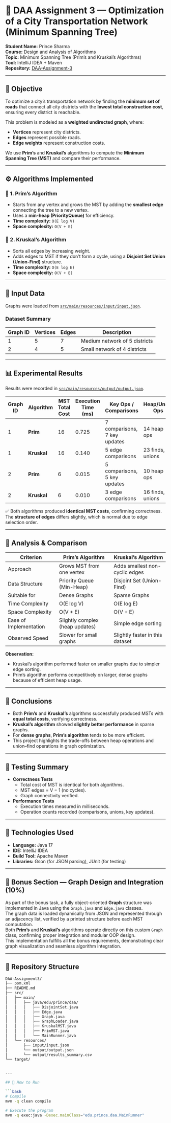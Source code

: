 # 🧮 DAA Assignment 3 — Optimization of a City Transportation Network (Minimum Spanning Tree)

**Student Name:** Prince Sharma  
**Course:** Design and Analysis of Algorithms  
**Topic:** Minimum Spanning Tree (Prim’s and Kruskal’s Algorithms)  
**Tool:** IntelliJ IDEA + Maven  
**Repository:** [DAA-Assignment-3](https://github.com/itsmeprincesharma25/DAA-Assignment-3)

---

## 🎯 Objective

To optimize a city’s transportation network by finding the **minimum set of roads** that connect all city districts with the **lowest total construction cost**, ensuring every district is reachable.

This problem is modeled as a **weighted undirected graph**, where:
- **Vertices** represent city districts.
- **Edges** represent possible roads.
- **Edge weights** represent construction costs.

We use **Prim’s** and **Kruskal’s** algorithms to compute the **Minimum Spanning Tree (MST)** and compare their performance.

---

## ⚙️ Algorithms Implemented

### 🧩 1. Prim’s Algorithm
- Starts from any vertex and grows the MST by adding the **smallest edge** connecting the tree to a new vertex.
- Uses a **min-heap (PriorityQueue)** for efficiency.
- **Time complexity:** `O(E log V)`
- **Space complexity:** `O(V + E)`

### 🧮 2. Kruskal’s Algorithm
- Sorts all edges by increasing weight.
- Adds edges to MST if they don’t form a cycle, using a **Disjoint Set Union (Union-Find)** structure.
- **Time complexity:** `O(E log E)`
- **Space complexity:** `O(V + E)`

---

## 📂 Input Data

Graphs were loaded from [`src/main/resources/input/input.json`](src/main/resources/input/input.json).

### Dataset Summary

| Graph ID | Vertices | Edges | Description |
|-----------|-----------|--------|--------------|
| 1 | 5 | 7 | Medium network of 5 districts |
| 2 | 4 | 5 | Small network of 4 districts |

---

## 📊 Experimental Results

Results were recorded in [`src/main/resources/output/output.json`](src/main/resources/output/output.json).

| Graph ID | Algorithm | MST Total Cost | Execution Time (ms) | Key Ops / Comparisons | Heap/Union Ops |
|-----------|------------|----------------|----------------------|------------------------|----------------|
| 1 | **Prim** | 16 | 0.725 | 7 comparisons, 7 key updates | 14 heap ops |
| 1 | **Kruskal** | 16 | 0.140 | 5 edge comparisons | 23 finds, 4 unions |
| 2 | **Prim** | 6 | 0.015 | 5 comparisons, 5 key updates | 10 heap ops |
| 2 | **Kruskal** | 6 | 0.010 | 3 edge comparisons | 16 finds, 3 unions |

✅ Both algorithms produced **identical MST costs**, confirming correctness.  
The **structure of edges** differs slightly, which is normal due to edge selection order.

---

## 🧠 Analysis & Comparison

| Criterion | **Prim’s Algorithm** | **Kruskal’s Algorithm** |
|------------|----------------------|--------------------------|
| Approach | Grows MST from one vertex | Adds smallest non-cyclic edges |
| Data Structure | Priority Queue (Min-Heap) | Disjoint Set (Union-Find) |
| Suitable for | Dense Graphs | Sparse Graphs |
| Time Complexity | O(E log V) | O(E log E) |
| Space Complexity | O(V + E) | O(V + E) |
| Ease of Implementation | Slightly complex (heap updates) | Simple edge sorting |
| Observed Speed | Slower for small graphs | Slightly faster in this dataset |

**Observation:**
- Kruskal’s algorithm performed faster on smaller graphs due to simpler edge sorting.
- Prim’s algorithm performs competitively on larger, dense graphs because of efficient heap usage.

---

## 🧾 Conclusions

- Both **Prim’s** and **Kruskal’s** algorithms successfully produced MSTs with **equal total costs**, verifying correctness.
- **Kruskal’s algorithm** showed **slightly better performance** in sparse graphs.
- For **dense graphs**, **Prim’s algorithm** tends to be more efficient.
- This project highlights the trade-offs between heap operations and union–find operations in graph optimization.

---

## 🧪 Testing Summary

- **Correctness Tests**
  - Total cost of MST is identical for both algorithms.
  - MST edges = V − 1 (no cycles).
  - Graph connectivity verified.
- **Performance Tests**
  - Execution times measured in milliseconds.
  - Operation counts recorded (comparisons, unions, key updates).

---

## 🧰 Technologies Used
- **Language:** Java 17
- **IDE:** IntelliJ IDEA
- **Build Tool:** Apache Maven
- **Libraries:** Gson (for JSON parsing), JUnit (for testing)

---

## 🏅 Bonus Section — Graph Design and Integration (10%)

As part of the bonus task, a fully object-oriented **Graph** structure was implemented in Java using the `Graph.java` and `Edge.java` classes.  
The graph data is loaded dynamically from JSON and represented through an adjacency list, verified by a printed structure before each MST computation.  
Both **Prim’s** and **Kruskal’s** algorithms operate directly on this custom `Graph` class, confirming proper integration and modular OOP design.  
This implementation fulfills all the bonus requirements, demonstrating clear graph visualization and seamless algorithm integration.

---

## 📂 Repository Structure

```bash
DAA-Assignment3/
├── pom.xml
├── README.md
├── src/
│   ├── main/
│   │   ├── java/edu/prince/daa/
│   │   │   ├── DisjointSet.java
│   │   │   ├── Edge.java
│   │   │   ├── Graph.java
│   │   │   ├── GraphLoader.java
│   │   │   ├── KruskalMST.java
│   │   │   ├── PrimMST.java
│   │   │   └── MainRunner.java
│   └── resources/
│       ├── input/input.json
│       └── output/output.json
│       └── output/results_summary.csv
└── target/


---

## 🏁 How to Run

```bash
# Compile
mvn -q clean compile

# Execute the program
mvn -q exec:java -Dexec.mainClass="edu.prince.daa.MainRunner"
